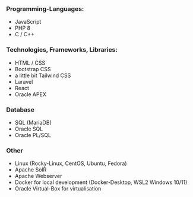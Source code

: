 ### Programming-Languages:

- JavaScript
- PHP 8
- C / C++
  
### Technologies, Frameworks, Libraries:

- HTML / CSS
- Bootstrap CSS
- a little bit Tailwind CSS
- Laravel
- React
- Oracle APEX
  
### Database

- SQL (MariaDB)
- Oracle SQL
- Oracle PL/SQL

### Other

- Linux (Rocky-Linux, CentOS, Ubuntu, Fedora)
- Apache SolR
- Apache Webserver
- Docker for local development (Docker-Desktop, WSL2 Windows 10/11)
- Oracle Virtual-Box for virtualisation
